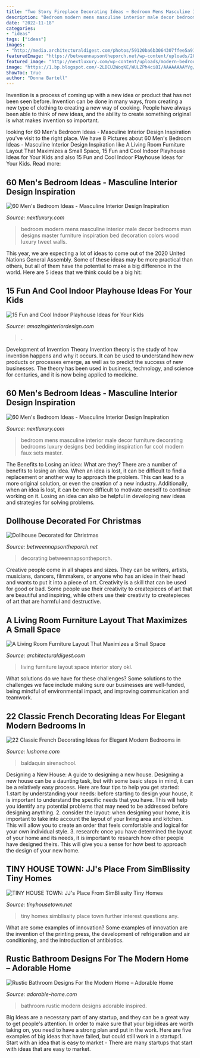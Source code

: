 ```yaml
---
title: "Two Story Fireplace Decorating Ideas ~ Bedroom Mens Masculine Interior Male Decor Furniture Decorating Bedrooms Luxury Designs Bed Bedding Inspiration Fur Cool Modern Faux Sets Master"
description: "Bedroom modern mens masculine interior male decor bedrooms man designs master furniture inspiration bed decoration colors wood luxury tweet walls"
date: "2022-11-18"
categories:
- "ideas"
tags: ["ideas"]
images:
- "http://media.architecturaldigest.com/photos/59120ba6b3064307ffee5a91/master/pass/OKL_AmyStone_Interior_022.jpg"
featuredImage: "https://betweennapsontheporch.net/wp-content/uploads/2008/12/Yellow-Farmhouse-Dollhouse.jpg"
featured_image: "http://nextluxury.com/wp-content/uploads/modern-bedroom-ideas-for-men.jpg"
image: "https://1.bp.blogspot.com/-2LDEU2WoqKE/WULZPh4ci8I/AAAAAAAAYVg/qI3j85l7fW0z5DZDvxltybcmjilCUd-iwCLcBGAs/s1600/simblissity-tiny-homes-6.jpg"
ShowToc: true
author: "Donna Bartell"
---
```



Invention is a process of coming up with a new idea or product that has not been seen before. Invention can be done in many ways, from creating a new type of clothing to creating a new way of cooking. People have always been able to think of new ideas, and the ability to create something original is what makes invention so important.

	

		
looking for 60 Men&#039;s Bedroom Ideas - Masculine Interior Design Inspiration you've visit to the right place. We have 8 Pictures about 60 Men&#039;s Bedroom Ideas - Masculine Interior Design Inspiration like A Living Room Furniture Layout That Maximizes a Small Space, 15 Fun and Cool Indoor Playhouse Ideas for Your Kids and also 15 Fun and Cool Indoor Playhouse Ideas for Your Kids. Read more:
		
    
## 60 Men&#039;s Bedroom Ideas - Masculine Interior Design Inspiration

<img loading=lazy src="http://nextluxury.com/wp-content/uploads/modern-bedroom-ideas-for-men.jpg" onerror="this.onerror=null;this.src='https://tse1.mm.bing.net/th?id=OIP.WlHPbCiGBGbRYbTKaMP8TQHaJ4&amp;pid=15.1';" alt="60 Men&#039;s Bedroom Ideas - Masculine Interior Design Inspiration">

_Source: nextluxury.com_

>bedroom modern mens masculine interior male decor bedrooms man designs master furniture inspiration bed decoration colors wood luxury tweet walls. 

	

This year, we are expecting a lot of ideas to come out of the 2020 United Nations General Assembly. Some of these ideas may be more practical than others, but all of them have the potential to make a big difference in the world. Here are 5 ideas that we think could be a big hit:

    
## 15 Fun And Cool Indoor Playhouse Ideas For Your Kids

<img loading=lazy src="https://www.amazinginteriordesign.com/wp-content/uploads/2014/10/fi34.jpg" onerror="this.onerror=null;this.src='https://tse4.mm.bing.net/th?id=OIP.5jPwPkeHAC-bybNiWFShVAHaHs&amp;pid=15.1';" alt="15 Fun and Cool Indoor Playhouse Ideas for Your Kids">

_Source: amazinginteriordesign.com_

>. 

	

Development of Invention Theory
Invention theory is the study of how invention happens and why it occurs. It can be used to understand how new products or processes emerge, as well as to predict the success of new businesses. The theory has been used in business, technology, and science for centuries, and it is now being applied to medicine.

    
## 60 Men&#039;s Bedroom Ideas - Masculine Interior Design Inspiration

<img loading=lazy src="http://nextluxury.com/wp-content/uploads/mens-bachelor-bedroom-ideas.jpg" onerror="this.onerror=null;this.src='https://tse1.mm.bing.net/th?id=OIP.bbzWR9pC3vfCZ2kGdrw5wAHaJ4&amp;pid=15.1';" alt="60 Men&#039;s Bedroom Ideas - Masculine Interior Design Inspiration">

_Source: nextluxury.com_

>bedroom mens masculine interior male decor furniture decorating bedrooms luxury designs bed bedding inspiration fur cool modern faux sets master. 

	

The Benefits to Losing an idea: What are they?
There are a number of benefits to losing an idea. When an idea is lost, it can be difficult to find a replacement or another way to approach the problem. This can lead to a more original solution, or even the creation of a new industry. Additionally, when an idea is lost, it can be more difficult to motivate oneself to continue working on it. Losing an idea can also be helpful in developing new ideas and strategies for solving problems.

    
## Dollhouse Decorated For Christmas

<img loading=lazy src="https://betweennapsontheporch.net/wp-content/uploads/2008/12/Yellow-Farmhouse-Dollhouse.jpg" onerror="this.onerror=null;this.src='https://tse3.mm.bing.net/th?id=OIP.auMZ-P0JzTRONqc4wM5qUQHaJ4&amp;pid=15.1';" alt="Dollhouse Decorated for Christmas">

_Source: betweennapsontheporch.net_

>decorating betweennapsontheporch. 

	

Creative people come in all shapes and sizes. They can be writers, artists, musicians, dancers, filmmakers, or anyone who has an idea in their head and wants to put it into a piece of art. Creativity is a skill that can be used for good or bad. Some people use their creativity to createpieces of art that are beautiful and inspiring, while others use their creativity to createpieces of art that are harmful and destructive.

    
## A Living Room Furniture Layout That Maximizes A Small Space

<img loading=lazy src="http://media.architecturaldigest.com/photos/59120ba6b3064307ffee5a91/master/pass/OKL_AmyStone_Interior_022.jpg" onerror="this.onerror=null;this.src='https://tse4.mm.bing.net/th?id=OIP.8RBqla63M_rFc1P2YQ37aQHaLH&amp;pid=15.1';" alt="A Living Room Furniture Layout That Maximizes a Small Space">

_Source: architecturaldigest.com_

>living furniture layout space interior story okl. 

	

What solutions do we have for these challenges?
Some solutions to the challenges we face include making sure our businesses are well-funded, being mindful of environmental impact, and improving communication and teamwork.

    
## 22 Classic French Decorating Ideas For Elegant Modern Bedrooms In

<img loading=lazy src="https://www.lushome.com/wp-content/uploads/2015/03/french-decorating-ideas-modern-bedroom-furniture-22.jpg" onerror="this.onerror=null;this.src='https://tse3.mm.bing.net/th?id=OIP.XlRSb09pxJm_M6lxgnzCcAHaHa&amp;pid=15.1';" alt="22 Classic French Decorating Ideas for Elegant Modern Bedrooms in">

_Source: lushome.com_

>baldaquin sirenschool. 

	

Designing a New House: A guide to designing a new house.
Designing a new house can be a daunting task, but with some basic steps in mind, it can be a relatively easy process. Here are four tips to help you get started: 1.start by understanding your needs: before starting to design your house, it is important to understand the specific needs that you have. This will help you identify any potential problems that may need to be addressed before designing anything. 2. consider the layout: when designing your home, it is important to take into account the layout of your living area and kitchen. This will allow you to create an order that feels comfortable and logical for your own individual style. 3. research: once you have determined the layout of your home and its needs, it is important to research how other people have designed theirs. This will give you a sense for how best to approach the design of your new home. 
    
## TINY HOUSE TOWN: JJ&#039;s Place From SimBlissity Tiny Homes

<img loading=lazy src="https://1.bp.blogspot.com/-2LDEU2WoqKE/WULZPh4ci8I/AAAAAAAAYVg/qI3j85l7fW0z5DZDvxltybcmjilCUd-iwCLcBGAs/s1600/simblissity-tiny-homes-6.jpg" onerror="this.onerror=null;this.src='https://tse2.mm.bing.net/th?id=OIP.DI7KngGv0oI6Z_cTL2MbFQHaLH&amp;pid=15.1';" alt="TINY HOUSE TOWN: JJ&#039;s Place From SimBlissity Tiny Homes">

_Source: tinyhousetown.net_

>tiny homes simblissity place town further interest questions any. 

	

What are some examples of innovation?
Some examples of innovation are the invention of the printing press, the development of refrigeration and air conditioning, and the introduction of antibiotics.

    
## Rustic Bathroom Designs For The Modern Home – Adorable Home

<img loading=lazy src="https://adorable-home.com/wp-content/gallery/get-inspired-rustic-bathroom-designs-for-the-modern-home/Get-inspired-rustic-bathroom-designs-for-the-modern-home-11.jpg" onerror="this.onerror=null;this.src='https://tse3.mm.bing.net/th?id=OIP.3CKMDTE1S532_yN-IG59vgHaLH&amp;pid=15.1';" alt="Rustic Bathroom Designs For the Modern Home – Adorable Home">

_Source: adorable-home.com_

>bathroom rustic modern designs adorable inspired. 

	

Big Ideas are a necessary part of any startup, and they can be a great way to get people's attention. In order to make sure that your big ideas are worth taking on, you need to have a strong plan and put in the work. Here are five examples of big ideas that have failed, but could still work in a startup:1. Start with an idea that is easy to market - There are many startups that start with ideas that are easy to market.

